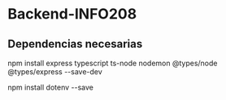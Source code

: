 # Backend-INFO208

## Dependencias necesarias

npm install express typescript ts-node nodemon @types/node @types/express --save-dev

npm install dotenv --save
